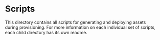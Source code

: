 # Scripts

This directory contains all scripts for generating and deploying assets during provisioning. 
For more information on each individual set of scripts, each child directory has its own readme.